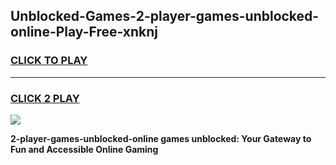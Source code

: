 
## Unblocked-Games-2-player-games-unblocked-online-Play-Free-xnknj
<h3>
<a href="https://premium76.site?title=2-player-games-unblocked-online&ref=18A">CLICK TO PLAY</a></h3>
<hr>

<h3>
<a href="https://premium76.site?title=2-player-games-unblocked-online&ref=18A">CLICK 2 PLAY</a>
  
</h3>

<a href="https://premium76.site?title=2-player-games-unblocked-online&ref=18A"><img src="https://clearcache.store/games.png"></a>


**2-player-games-unblocked-online games unblocked: Your Gateway to Fun and Accessible Online Gaming**
